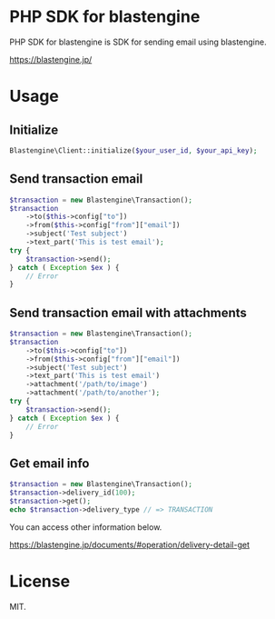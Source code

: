 # PHP SDK for blastengine

PHP SDK for blastengine is SDK for sending email using blastengine.

https://blastengine.jp/

# Usage

## Initialize

```php
Blastengine\Client::initialize($your_user_id, $your_api_key);
```

## Send transaction email

```php
$transaction = new Blastengine\Transaction();
$transaction
	->to($this->config["to"])
	->from($this->config["from"]["email"])
	->subject('Test subject')
	->text_part('This is test email');
try {
	$transaction->send();
} catch ( Exception $ex ) {
	// Error
}
```

## Send transaction email with attachments

```php
$transaction = new Blastengine\Transaction();
$transaction
	->to($this->config["to"])
	->from($this->config["from"]["email"])
	->subject('Test subject')
	->text_part('This is test email')
	->attachment('/path/to/image')
	->attachment('/path/to/another');
try {
	$transaction->send();
} catch ( Exception $ex ) {
	// Error
}
```

## Get email info

```php
$transaction = new Blastengine\Transaction();
$transaction->delivery_id(100);
$transaction->get();
echo $transaction->delivery_type // => TRANSACTION
```

You can access other information below.

https://blastengine.jp/documents/#operation/delivery-detail-get

# License

MIT.
